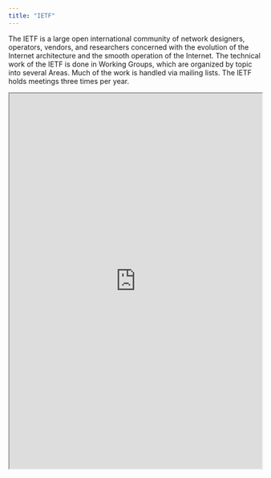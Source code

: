 ```yaml
---
title: "IETF"
---
```


The IETF is a large open international community of network designers, operators, vendors, and researchers concerned with the evolution of the Internet architecture and the smooth operation of the Internet. The technical work of the IETF is done in Working Groups, which are organized by topic into several Areas. Much of the work is handled via mailing lists. The IETF holds meetings three times per year.

<iframe height="750" width="100%" src="https://ewelton.github.io/ktest/wiki.html#IETF"></iframe>
